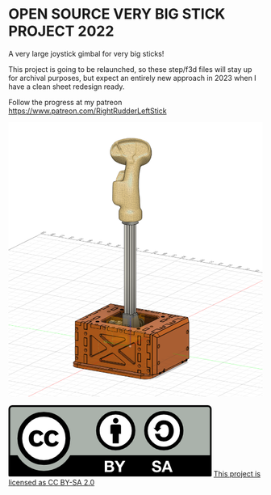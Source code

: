 # OPEN SOURCE VERY BIG STICK PROJECT 2022
A very large joystick gimbal for very big sticks!

This project is going to be relaunched, so these step/f3d files will stay up for archival purposes, but expect an entirely new approach in 2023 when I have a clean sheet redesign ready.

Follow the progress at my patreon
https://www.patreon.com/RightRudderLeftStick

![Screenshot](HeaderImage.PNG)

![Screenshot](by-sa.PNG)
[This project is licensed as CC BY-SA 2.0](https://creativecommons.org/licenses/by-sa/2.0/)
